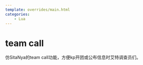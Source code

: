 ```yaml
---
template: overrides/main.html
categories:
    - Lua
---
```


# team call

仿SitaNya的team call功能，方便kp开团或公布信息时艾特调查员们。
